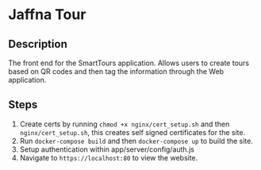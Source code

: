 Jaffna Tour
===========

## Description
The front end for the SmartTours application. Allows users to create tours based on QR codes and then 
tag the information through the Web application.

## Steps
1. Create certs by running `chmod +x nginx/cert_setup.sh` and then `nginx/cert_setup.sh`, this creates
   self signed certificates for the site.
2. Run `docker-compose build` and then `docker-compose up` to build the site.
3. Setup authentication within app/server/config/auth.js
4. Navigate to `https://localhost:80` to view the website.

